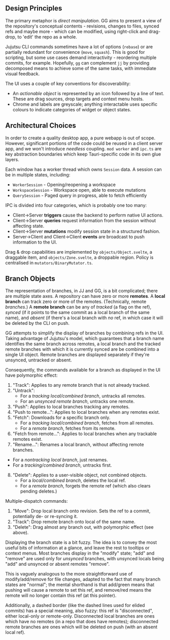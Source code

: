 ## Design Principles

The primary metaphor is _direct manipulation_. GG aims to present a view of the repository's
conceptual contents - revisions, changes to files, synced refs and maybe more - which can be
modified, using right-click and drag-drop, to 'edit' the repo as a whole.

Jujutsu CLI commands sometimes have a lot of options (`rebase`) or are partially redundant
for convenience (`move`, `squash`). This is good for scripting, but some use cases demand
interactivity - reordering multiple commits, for example. Hopefully, `gg` can complement `jj`
by providing decomposed means to achieve some of the same tasks, with immediate visual feedback.

The UI uses a couple of key conventions for discoverability:

- An _actionable object_ is represented by an icon followed by a line of text. These are
  drag sources, drop targets and context menu hosts.
- Chrome and labels are greyscale; anything interactable uses specific colours to indicate
  categories of widget or object states.

## Architectural Choices

In order to create a quality desktop app, a pure webapp is out of scope. However, significant
portions of the code could be reused in a client server app, and we won't introduce _needless_
coupling. `mod worker` and `ipc.ts` are key abstraction boundaries which keep Tauri-specific
code in its own glue layers.

Each window has a worker thread which owns `Session` data. A session can be in multiple states,
including:

- `WorkerSession` - Opening/reopening a workspace
- `WorkspaceSession` - Workspace open, able to execute mutations
- `QuerySession` - Paged query in progress, able to fetch efficiently

IPC is divided into four categories, which is probably one too many:

- Client->Server **triggers** cause the backend to perform native UI actions.
- Client->Server **queries** request information from the session without affecting state.
- Client->Server **mutations** modify session state in a structured fashion.
- Server->Client and Client->Client **events** are broadcast to push information to the UI.

Drag & drop capabilities are implemented by `objects/Object.svelte`, a draggable item, and
`objects/Zone.svelte`, a droppable region. Policy is centralised in `mutators/BinaryMutator.ts`.

## Branch Objects

The representation of branches, in JJ and GG, is a bit complicated; there are multiple state axes.
A repository can have zero or more **remotes**.
A **local branch** can track zero or more of the remotes. (Technically, remote _branches_.)
A **remote branch** can be any of _tracked_ (a flag on the ref), _synced_ (if it points to the same
commit as a local branch of the same name), and _absent_ (if there's a local branch with _no_ ref,
in which case it will be deleted by the CLI on push.

GG attempts to simplify the display of branches by combining refs in the UI. Taking advantage of
Jujutsu's model, which guarantees that a branch name identifies the same branch across remotes, a
local branch and the tracked remote branches with which it is currently synced are be combined into
a single UI object. Remote branches are displayed separately if they're unsynced, untracked or absent.

Consequently, the commands available for a branch as displayed in the UI have polymorphic effect:

1. "Track": Applies to any remote branch that is not already tracked.
2. "Untrack":
   - For a _tracking local/combined branch_, untracks all remotes.
   - For an _unsynced remote branch_, untracks one remote.
3. "Push": Applies to local branches tracking any remotes.
4. "Push to remote...": Applies to local branches when any remotes exist.
5. "Fetch": Downloads for a specific branch only.
   - For a _tracking local/combined branch_, fetches from all remotes.
   - For a _remote branch_, fetches from its remote.
6. "Fetch from remote...": Applies to local branches when any trackable remotes exist.
7. "Rename...": Renames a local branch, without affecting remote branches.

- For a _nontracking local branch_, just renames.
- For a _tracking/combined branch_, untracks first.

8. "Delete": Applies to a user-visible object, not combined objects.
   - For a _local/combined branch_, deletes the local ref.
   - For a _remote branch_, forgets the remote ref (which also clears pending deletes.)

Multiple-dispatch commands:

1. "Move": Drop local branch onto revision. Sets the ref to a commit, potentially de- or re-syncing it.
2. "Track": Drop remote branch onto local of the same name.
3. "Delete": Drag almost any branch out, with polymorphic effect (see above).

Displaying the branch state is a bit fuzzy. The idea is to convey the most useful bits of information at
a glance, and leave the rest to tooltips or context menus. Most branches display in the
"modify" state; "add" and "remove" are used only for _unsynced_ branches, with unsynced locals being "add"
and unsynced or absent remotes "remove".

This is vaguely analogous to the more straightforward use of modify/add/remove for file changes, adapted to
the fact that many branch states are "normal"; the mental shorthand is that add/green means that pushing will
cause a remote to set this ref, and remove/red means the remote will no longer contain this ref (at this pointer).

Additionally, a dashed border (like the dashed lines used for elided commits) has a special meaning, also
fuzzy: this ref is "disconnected", either local-only or remote-only. Disconnected local branches are ones
which have no remotes (in a repo that does have remotes); disconnected remote branches are ones which will
be deleted on push (with an absent local ref).
